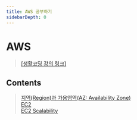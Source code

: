 ```yaml
---
title: AWS 공부하기
sidebarDepth: 0
---
```

#  AWS
> [[생활코딩 강의 링크]](https://opentutorials.org/course/2717)

## Contents
> [지역(Region)과 가용영역(AZ: Availability Zone)](./01_aws_info)  
> [EC2](./02_aws_ec2)  
> [EC2 Scalability](./03_aws_scalability)  
